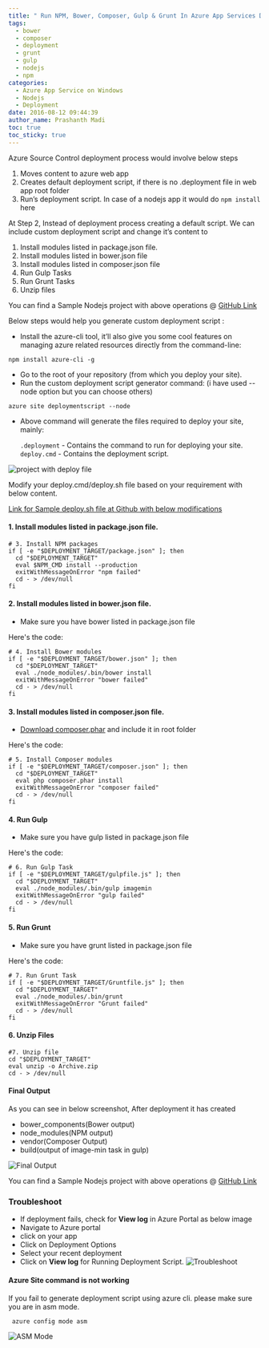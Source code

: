 ```yaml
---
title: " Run NPM, Bower, Composer, Gulp & Grunt In Azure App Services During Deployment"
tags:
  - bower
  - composer
  - deployment
  - grunt
  - gulp
  - nodejs
  - npm
categories:
  - Azure App Service on Windows
  - Nodejs
  - Deployment
date: 2016-08-12 09:44:39
author_name: Prashanth Madi
toc: true
toc_sticky: true
---
```


Azure Source Control deployment process would involve below steps

1.  Moves content to azure web app
2.  Creates default deployment script, if there is no .deployment file in web app root folder
3.  Run’s deployment script. In case of a nodejs app it would do `npm install` here

At Step 2, Instead of deployment process creating a default script. We can include custom deployment script and change it’s content to

1.  Install modules listed in package.json file.
2.  Install modules listed in bower.json file
3.  Install modules listed in composer.json file
4.  Run Gulp Tasks
5.  Run Grunt Tasks
6.  Unzip files

You can find a Sample Nodejs project with above operations @ [GitHub Link](https://github.com/prashanthmadi/azure-customdeployment)

Below steps would help you generate custom deployment script :

*   Install the azure-cli tool, it’ll also give you some cool features on managing azure related resources directly from the command-line:

`npm install azure-cli -g`

*   Go to the root of your repository (from which you deploy your site).
*   Run the custom deployment script generator command: (i have used --node option but you can choose others)

`azure site deploymentscript --node`

*   Above command will generate the files required to deploy your site, mainly:
    
    `.deployment` \- Contains the command to run for deploying your site. `deploy.cmd` \- Contains the deployment script.
    

![project with deploy file](http://prmadi.com/content/images/2016/07/Screen-Shot-2016-07-30-at-6-51-38-PM.png)

Modify your deploy.cmd/deploy.sh file based on your requirement with below content.

[Link for Sample deploy.sh file at Github with below modifications](https://github.com/prashanthmadi/azure-customdeployment/blob/master/deploy.sh)

#### 1\. Install modules listed in package.json file.

    # 3. Install NPM packages
    if [ -e "$DEPLOYMENT_TARGET/package.json" ]; then
      cd "$DEPLOYMENT_TARGET"
      eval $NPM_CMD install --production
      exitWithMessageOnError "npm failed"
      cd - > /dev/null
    fi
    

#### 2\. Install modules listed in bower.json file.

*   Make sure you have bower listed in package.json file

   Here's the code:

    # 4. Install Bower modules
    if [ -e "$DEPLOYMENT_TARGET/bower.json" ]; then
      cd "$DEPLOYMENT_TARGET"
      eval ./node_modules/.bin/bower install
      exitWithMessageOnError "bower failed"
      cd - > /dev/null
    fi
    

#### 3\. Install modules listed in composer.json file.

*   [Download composer.phar](https://getcomposer.org/composer.phar) and include it in root folder

   Here's the code:

    # 5. Install Composer modules
    if [ -e "$DEPLOYMENT_TARGET/composer.json" ]; then
      cd "$DEPLOYMENT_TARGET"
      eval php composer.phar install
      exitWithMessageOnError "composer failed"
      cd - > /dev/null
    fi
    

#### 4\. Run Gulp

*   Make sure you have gulp listed in package.json file

   Here's the code:

    # 6. Run Gulp Task
    if [ -e "$DEPLOYMENT_TARGET/gulpfile.js" ]; then
      cd "$DEPLOYMENT_TARGET"
      eval ./node_modules/.bin/gulp imagemin
      exitWithMessageOnError "gulp failed"
      cd - > /dev/null
    fi
    

#### 5\. Run Grunt

*   Make sure you have grunt listed in package.json file

   Here's the code:

    # 7. Run Grunt Task
    if [ -e "$DEPLOYMENT_TARGET/Gruntfile.js" ]; then
      cd "$DEPLOYMENT_TARGET"
      eval ./node_modules/.bin/grunt
      exitWithMessageOnError "Grunt failed"
      cd - > /dev/null
    fi
    

#### 6\. Unzip Files

    #7. Unzip file
    cd "$DEPLOYMENT_TARGET"
    eval unzip -o Archive.zip
    cd - > /dev/null
    

#### Final Output

As you can see in below screenshot, After deployment it has created

*   bower_components(Bower output)
*   node_modules(NPM output)
*   vendor(Composer Output)
*   build(output of image-min task in gulp)

![Final Output](http://prmadi.com/content/images/2016/07/Screen-Shot-2016-07-30-at-7-36-04-PM.png)

You can find a Sample Nodejs project with above operations @ [GitHub Link](https://github.com/prashanthmadi/azure-customdeployment)

### Troubleshoot

*   If deployment fails, check for **View log** in Azure Portal as below image
*   Navigate to Azure portal
*   click on your app
*   Click on Deployment Options
*   Select your recent deployment
*   Click on **View log** for Running Deployment Script. ![Troubleshoot](http://prmadi.com/content/images/2016/10/deploytrouble.PNG)

#### Azure Site command is not working

If you fail to generate deployment script using azure cli. please make sure you are in asm mode.

     azure config mode asm
    

![ASM Mode](http://prmadi.com/content/images/2016/10/asmmode.jpg)